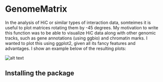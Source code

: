 # GenomeMatrix
In the analysis of HiC or similar types of interaction data, somteimes it
is useful to plot matrices rotating them by -45 degrees. My motivation to
write this function was to be able to visualize HiC data along with other
genomic tracks, such as gene annotations (using ggbio) and chromatin marks.
I wanted to plot this using ggplot2, given all its fancy features and
advantages. I show an example below of the resulting plots:

![alt text](https://pbs.twimg.com/media/DgVB7cMWsAE8Eec.jpg)


## Installing the package
